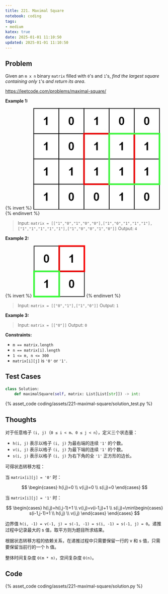 ```yaml
---
title: 221. Maximal Square
notebook: coding
tags:
- medium
katex: true
date: 2025-01-01 11:10:50
updated: 2025-01-01 11:10:50
---
```

## Problem

Given an `m x n` binary `matrix` filled with `0`'s and `1`'s, _find the largest square containing only_ `1`'s _and return its area_.

<https://leetcode.com/problems/maximal-square/>

**Example 1:**

{% invert %}
![case1](assets/221-maximal-square/case1.png)
{% endinvert %}

> Input: `matrix = [["1","0","1","0","0"],["1","0","1","1","1"],["1","1","1","1","1"],["1","0","0","1","0"]]`
> Output: `4`

**Example 2:**

{% invert %}
![case2](assets/221-maximal-square/case2.png)
{% endinvert %}

> Input: `matrix = [["0","1"],["1","0"]]`
> Output: `1`

**Example 3:**

> Input: `matrix = [["0"]]`
> Output: `0`

**Constraints:**

- `m == matrix.length`
- `n == matrix[i].length`
- `1 <= m, n <= 300`
- `matrix[i][j]` is `'0'` or `'1'`.

## Test Cases

``` python
class Solution:
    def maximalSquare(self, matrix: List[List[str]]) -> int:
```

{% asset_code coding/assets/221-maximal-square/solution_test.py %}

## Thoughts

对于任意格子 `(i, j)`（`0 ≤ i < m`、`0 ≤ j < n`），定义三个状态量：

- `h(i, j)` 表示以格子 `(i, j)` 为最右端的连续 `'1'` 的个数。
- `v(i, j)` 表示以格子 `(i, j)` 为最下端的连续 `'1'` 的个数。
- `s(i, j)` 表示以格子 `(i, j)` 为右下角的全 `'1'` 正方形的边长。

可得状态转移方程：

当 `matrix[i][j] = '0'` 时：

$$
\begin{cases}
  h(i,j)=0 \\
  v(i,j)=0 \\
  s(i,j)=0
\end{cases}
$$

当 `matrix[i][j] = '1'` 时：

$$
\begin{cases}
  h(i,j)=h(i,j-1)+1 \\
  v(i,j)=v(i-1,j)+1 \\
  s(i,j)=\min\begin{cases}
    s(i-1,j-1)+1 \\
    h(i,j) \\
    v(i,j)
  \end{cases}
\end{cases}
$$

边界值 `h(i, -1) = v(-1, j) = s(-1, -1) = s(i, -1) = s(-1, j) = 0`。递推过程中记录最大的 s 值，取平方则为题目所求结果。

根据状态转移方程的依赖关系，在递推过程中只需要保留一行的 v 和 s 值，只需要保留当前行的一个 h 值。

整体时间复杂度 `O(m * n)`，空间复杂度 `O(n)`。

## Code

{% asset_code coding/assets/221-maximal-square/solution.py %}
